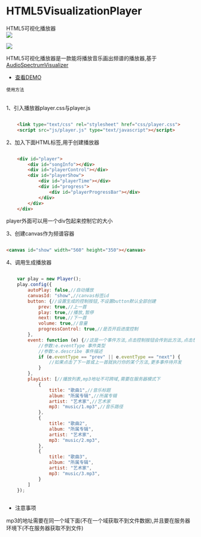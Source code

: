 # HTML5VisualizationPlayer
HTML5可视化播放器
<br>
![](https://poppinrubo.github.io/HTML5VisualizationPlayer/images/demo.gif)  

![](https://poppinrubo.github.io/HTML5VisualizationPlayer/images/demo3.png)  

HTML5可视化播放器是一款能将播放音乐画出频谱的播放器,基于[AudioSpectrumVisualizer](https://github.com/Poppinrubo/AudioSpectrumVisualizer "音频可视化插件")  
<br>

* [查看DEMO](http://www.hiphopbl.com/radio/ "街舞部落,街舞音乐电台")  

`使用方法`

<br>
1、引入播放器player.css与player.js

``` html

    <link type="text/css" rel="stylesheet" href="css/player.css">
    <script src="js/player.js" type="text/javascript"></script>    
```
2、加入下面HTML标签,用于创建播放器

``` html

    <div id="player">
        <div id="songInfo"></div>
        <div id="playerControl"></div>
        <div id="playerShow">
            <div id="playerTime"></div>
            <div id="progress">
                <div id="playerProgressBar"></div>
            </div>
        </div>
    </div>    
```
player外面可以用一个div包起来控制它的大小

3、创建canvas作为频谱容器
``` html

<canvas id="show" width="560" height="350"></canvas>
```

4、调用生成播放器

``` javascript

    var play = new Player();
    play.config({
        autoPlay: false,//自动播放
        canvasId: "show",//canvas标签id
        button: {//设置生成的控制按钮,不设置button默认全部创建
            prev: true,//上一首
            play: true,//播放,暂停
            next: true,//下一首
            volume: true,//音量
            progressControl: true,//是否开启进度控制
        },
        event: function (e) {//这是一个事件方法,点击控制按钮会传到此方法,点击想要扩展可以写在这个事件方法里
            //参数:e.eventType 事件类型
            //参数:e.describe 事件描述
            if (e.eventType == "prev" || e.eventType == "next") {
                //如果点击了下一首或上一首就执行你的某个方法,更多事件待开发
            }
        },
        playList: [//播放列表,mp3地址不可跨域,需要在服务器模式下
            {
                title: "歌曲1",//音乐标题
                album: "所属专辑",//所属专辑
                artist: "艺术家",//艺术家
                mp3: "music/1.mp3",//音乐路径
            },
            {
                title: "歌曲2",
                album: "所属专辑",
                artist: "艺术家",
                mp3: "music/2.mp3",
            },
            {
                title: "歌曲3",
                album: "所属专辑",
                artist: "艺术家",
                mp3: "music/3.mp3",
            }
        ]
    });
    
```

* 注意事项

mp3的地址需要在同一个域下面(不在一个域获取不到文件数据),并且要在服务器环境下(不在服务器获取不到文件)
